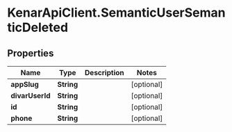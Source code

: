 # KenarApiClient.SemanticUserSemanticDeleted

## Properties

Name | Type | Description | Notes
------------ | ------------- | ------------- | -------------
**appSlug** | **String** |  | [optional] 
**divarUserId** | **String** |  | [optional] 
**id** | **String** |  | [optional] 
**phone** | **String** |  | [optional] 


